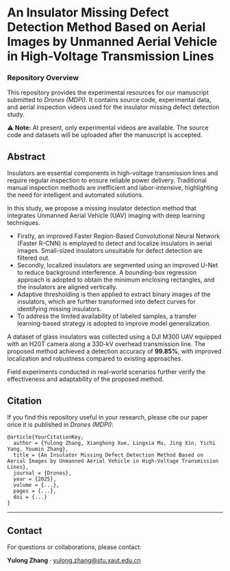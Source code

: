 
# An Insulator Missing Defect Detection Method Based on Aerial Images by Unmanned Aerial Vehicle in High-Voltage Transmission Lines

### Repository Overview

This repository provides the experimental resources for our manuscript submitted to *Drones (MDPI)*. It contains source code, experimental data, and aerial inspection videos used for the insulator missing defect detection study.

⚠️ **Note:** At present, only experimental videos are available. The source code and datasets will be uploaded after the manuscript is accepted.





## Abstract

Insulators are essential components in high-voltage transmission lines and require regular inspection to ensure reliable power delivery. Traditional manual inspection methods are inefficient and labor-intensive, highlighting the need for intelligent and automated solutions.

In this study, we propose a missing insulator detection method that integrates Unmanned Aerial Vehicle (UAV) imaging with deep learning techniques.

- Firstly, an improved Faster Region-Based Convolutional Neural Network (Faster R-CNN) is employed to detect and localize insulators in aerial images. Small-sized insulators unsuitable for defect detection are filtered out.
- Secondly, localized insulators are segmented using an improved U-Net to reduce background interference. A bounding-box regression approach is adopted to obtain the minimum enclosing rectangles, and the insulators are aligned vertically.
- Adaptive thresholding is then applied to extract binary images of the insulators, which are further transformed into defect curves for identifying missing insulators.
- To address the limited availability of labeled samples, a transfer learning-based strategy is adopted to improve model generalization.

A dataset of glass insulators was collected using a DJI M300 UAV equipped with an H20T camera along a 330-kV overhead transmission line. The proposed method achieved a detection accuracy of **99.85%**, with improved localization and robustness compared to existing approaches.

Field experiments conducted in real-world scenarios further verify the effectiveness and adaptability of the proposed method.


## Citation

If you find this repository useful in your research, please cite our paper once it is published in *Drones (MDPI)*:

```text
@article{YourCitationKey,
  author = {Yulong Zhang, Xianghong Xue, Lingxia Mu, Jing Xin, Yichi Yang, Youmin Zhang},
  title = {An Insulator Missing Defect Detection Method Based on Aerial Images by Unmanned Aerial Vehicle in High-Voltage Transmission Lines},
  journal = {Drones},
  year = {2025},
  volume = {...},
  pages = {...},
  doi = {...}
}
```

---

## Contact

For questions or collaborations, please contact:

**Yulong Zhang** · [yulong.zhang@stu.xaut.edu.cn](mailto:yulong.zhang@stu.xaut.edu.cn)
